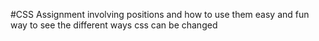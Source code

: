 #CSS Assignment involving positions and how to use them easy and fun way to see the different ways css can be changed